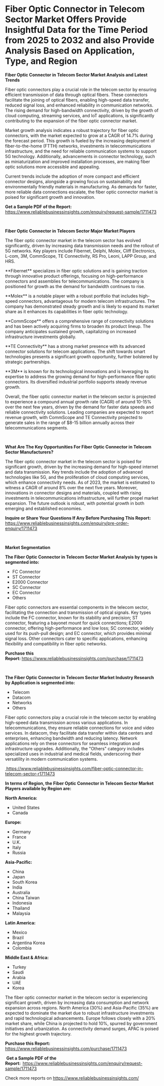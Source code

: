 <p><h1>Fiber Optic Connector in Telecom Sector Market Offers Provide Insightful Data for the Time Period from 2025 to 2032 and also Provide Analysis Based on Application, Type, and Region</h1></p><p><strong>Fiber Optic Connector in Telecom Sector Market Analysis and Latest Trends</strong></p>
<p><p>Fiber optic connectors play a crucial role in the telecom sector by ensuring efficient transmission of data through optical fibers. These connectors facilitate the joining of optical fibers, enabling high-speed data transfer, reduced signal loss, and enhanced reliability in communication networks. The rising demand for high-bandwidth connectivity, driven by the growth of cloud computing, streaming services, and IoT applications, is significantly contributing to the expansion of the fiber optic connector market.</p><p>Market growth analysis indicates a robust trajectory for fiber optic connectors, with the market expected to grow at a CAGR of 14.7% during the forecast period. This growth is fueled by the increasing deployment of fiber-to-the-home (FTTH) networks, investments in telecommunications infrastructure, and the need for reliable communication systems to support 5G technology. Additionally, advancements in connector technology, such as miniaturization and improved installation processes, are making fiber optic solutions more accessible and appealing.</p><p>Current trends include the adoption of more compact and efficient connector designs, alongside a growing focus on sustainability and environmentally friendly materials in manufacturing. As demands for faster, more reliable data connections escalate, the fiber optic connector market is poised for significant growth and innovation.</p></p>
<p><strong>Get a Sample PDF of the Report:&nbsp;</strong> <a href="https://www.reliablebusinessinsights.com/enquiry/request-sample/1711473?utm_campaign=96&utm_medium=2&utm_source=Github&utm_content=ia&utm_term=10012025&utm_id=fiber-optic-connector-in-telecom-sector">https://www.reliablebusinessinsights.com/enquiry/request-sample/1711473</a></p>
<p>&nbsp;</p>
<p><strong>Fiber Optic Connector in Telecom Sector Major Market Players</strong></p>
<p><p>The fiber optic connector market in the telecom sector has evolved significantly, driven by increasing data transmission needs and the rollout of 5G networks. Key players include Fibernet, Delphi, Molex, Cliff Electronics, L-com, 3M, CommScope, TE Connectivity, RS Pro, Leoni, LAPP Group, and HRS.</p><p>**Fibernet** specializes in fiber optic solutions and is gaining traction through innovative product offerings, focusing on high-performance connectors and assemblies for telecommunications. The company is positioned for growth as the demand for bandwidth continues to rise.</p><p>**Molex** is a notable player with a robust portfolio that includes high-speed connectors, advantageous for modern telecom infrastructures. The company has demonstrated steady growth and is likely to expand its market share as it enhances its capabilities in fiber optic technology.</p><p>**CommScope** offers a comprehensive range of connectivity solutions and has been actively acquiring firms to broaden its product lineup. The company anticipates sustained growth, capitalizing on increased infrastructure investments globally.</p><p>**TE Connectivity** has a strong market presence with its advanced connector solutions for telecom applications. The shift towards smart technologies presents a significant growth opportunity, further bolstered by strategic partnerships.</p><p>**3M** is known for its technological innovations and is leveraging its expertise to address the growing demand for high-performance fiber optic connectors. Its diversified industrial portfolio supports steady revenue growth.</p><p>Overall, the fiber optic connector market in the telecom sector is projected to experience a compound annual growth rate (CAGR) of around 10-15% over the next few years, driven by the demand for faster data speeds and reliable connectivity solutions. Leading companies are expected to report revenue growth, with CommScope and TE Connectivity projected to generate sales in the range of $8-15 billion annually across their telecommunications segments.</p></p>
<p>&nbsp;</p>
<p><strong>What Are The Key Opportunities For Fiber Optic Connector in Telecom Sector Manufacturers?</strong></p>
<p><p>The fiber optic connector market in the telecom sector is poised for significant growth, driven by the increasing demand for high-speed internet and data transmission. Key trends include the adoption of advanced technologies like 5G, and the proliferation of cloud computing services, which enhance connectivity needs. As of 2023, the market is estimated to witness a CAGR of around 8% over the next five years. Moreover, innovations in connector designs and materials, coupled with rising investments in telecommunications infrastructure, will further propel market expansion. The future outlook is robust, with potential growth in both emerging and established economies.</p></p>
<p><strong>Inquire or Share Your Questions If Any Before Purchasing This Report:</strong> <a href="https://www.reliablebusinessinsights.com/enquiry/pre-order-enquiry/1711473?utm_campaign=96&utm_medium=2&utm_source=Github&utm_content=ia&utm_term=10012025&utm_id=fiber-optic-connector-in-telecom-sector">https://www.reliablebusinessinsights.com/enquiry/pre-order-enquiry/1711473</a></p>
<p>&nbsp;</p>
<p><strong>Market Segmentation</strong></p>
<p><strong>The Fiber Optic Connector in Telecom Sector Market Analysis by types is segmented into:</strong></p>
<p><ul><li>FC Connector</li><li>ST Connector</li><li>E2000 Connector</li><li>SC Connector</li><li>EC Connector</li><li>Others</li></ul></p>
<p><p>Fiber optic connectors are essential components in the telecom sector, facilitating the connection and transmission of optical signals. Key types include the FC connector, known for its stability and precision; ST connector, featuring a bayonet mount for quick connections; E2000 connector, offering high-performance and low loss; SC connector, widely used for its push-pull design; and EC connector, which provides minimal signal loss. Other connectors cater to specific applications, enhancing flexibility and compatibility in fiber optic networks.</p></p>
<p><strong>Purchase this Report:&nbsp;</strong><a href="https://www.reliablebusinessinsights.com/purchase/1711473?utm_campaign=96&utm_medium=2&utm_source=Github&utm_content=ia&utm_term=10012025&utm_id=fiber-optic-connector-in-telecom-sector">https://www.reliablebusinessinsights.com/purchase/1711473</a></p>
<p>&nbsp;</p>
<p><strong>The Fiber Optic Connector in Telecom Sector Market Industry Research by Application is segmented into:</strong></p>
<p><ul><li>Telecom</li><li>Datacom</li><li>Networks</li><li>Others</li></ul></p>
<p><p>Fiber optic connectors play a crucial role in the telecom sector by enabling high-speed data transmission across various applications. In telecommunications, they ensure reliable connections for voice and video services. In datacom, they facilitate data transfer within data centers and enterprises, enhancing bandwidth and reducing latency. Network applications rely on these connectors for seamless integration and infrastructure upgrades. Additionally, the "Others" category includes specialized uses in industrial and medical fields, underscoring their versatility in modern communication systems.</p></p>
<p><a href="https://www.reliablebusinessinsights.com/fiber-optic-connector-in-telecom-sector-r1711473?utm_campaign=96&utm_medium=2&utm_source=Github&utm_content=ia&utm_term=10012025&utm_id=fiber-optic-connector-in-telecom-sector">&nbsp;https://www.reliablebusinessinsights.com/fiber-optic-connector-in-telecom-sector-r1711473</a></p>
<p><strong>In terms of Region, the Fiber Optic Connector in Telecom Sector Market Players available by Region are:</strong></p>
<p>
    <p> <strong> North America: </strong>
        <ul>
            <li>United States</li>
            <li>Canada</li>
        </ul>
        </p> 
    <p> <strong> Europe: </strong>
        <ul>
            <li>Germany</li>
            <li>France</li>
            <li>U.K.</li>
            <li>Italy</li>
            <li>Russia</li>
        </ul>
        </p> 
    <p> <strong> Asia-Pacific: </strong>
        <ul>
            <li>China</li>
            <li>Japan</li>
            <li>South Korea</li>
            <li>India</li>
            <li>Australia</li>
            <li>China Taiwan</li>
            <li>Indonesia</li>
            <li>Thailand</li>
            <li>Malaysia</li>
        </ul>
        </p> 
    <p> <strong> Latin America: </strong>
        <ul>
            <li>Mexico</li>
            <li>Brazil</li>
            <li>Argentina Korea</li>
            <li>Colombia</li>
        </ul>
        </p> 
    <p> <strong> Middle East & Africa: </strong>
        <ul>
            <li>Turkey</li>
            <li>Saudi</li>
            <li>Arabia</li>
            <li>UAE</li>
            <li>Korea</li>
        </ul>
    </p>
    </p>
<p><p>The fiber optic connector market in the telecom sector is experiencing significant growth, driven by increasing data consumption and network expansion across regions. North America (30%) and Asia-Pacific (35%) are expected to dominate the market due to robust infrastructure investments and rapid technological advancements. Europe follows closely with a 20% market share, while China is projected to hold 10%, spurred by government initiatives and urbanization. As connectivity demand surges, APAC is poised for the highest growth trajectory.</p></p>
<p><strong>Purchase this Report: </strong><a href="https://www.reliablebusinessinsights.com/purchase/1711473?utm_campaign=96&utm_medium=2&utm_source=Github&utm_content=ia&utm_term=10012025&utm_id=fiber-optic-connector-in-telecom-sector">https://www.reliablebusinessinsights.com/purchase/1711473</a></p>
<p>&nbsp;<strong>Get a Sample PDF of the Report:&nbsp;&nbsp;</strong><a href="https://www.reliablebusinessinsights.com/enquiry/request-sample/1711473?utm_campaign=96&utm_medium=2&utm_source=Github&utm_content=ia&utm_term=10012025&utm_id=fiber-optic-connector-in-telecom-sector">https://www.reliablebusinessinsights.com/enquiry/request-sample/1711473</a></p>
<p><strong></strong></p>
<p>Check more reports on <a href="https://www.reliablebusinessinsights.com/?utm_campaign=96&utm_medium=2&utm_source=Github&utm_content=ia&utm_term=10012025&utm_id=fiber-optic-connector-in-telecom-sector">https://www.reliablebusinessinsights.com/</a></p>